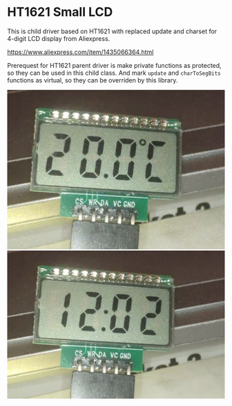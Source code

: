 # HT1621 Small LCD

This is child driver based on HT1621 with replaced update and charset for 4-digit LCD display from Aliexpress.

https://www.aliexpress.com/item/1435066364.html

Prerequest for HT1621 parent driver is make private functions as protected, so they can be used in this child class. And mark `update` and `charToSegBits` functions as virtual, so they can be overriden by this library.


<img src="docs/lcd-degrees.jpg" alt="lcdphoto-degrees" /><br />
<img src="docs/lcd-time.jpg" alt="lcdphoto-time" />
